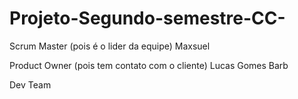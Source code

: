 # Projeto-Segundo-semestre-CC-

Scrum Master (pois é o lider da equipe)
Maxsuel

Product Owner (pois tem contato com o cliente)
Lucas Gomes Barb

Dev Team


